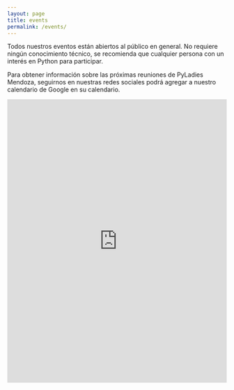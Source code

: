 ```yaml
---
layout: page
title: events
permalink: /events/
---
```


<p>Todos nuestros eventos están abiertos al público en general. No requiere ningún conocimiento técnico, se recomienda que cualquier persona con un interés en Python para participar.</p>
<p class="text-justify">Para obtener información sobre las próximas reuniones de PyLadies Mendoza, seguirnos en nuestras redes sociales podrá agregar a nuestro calendario de Google en su calendario.</p>
    
<div id="events" class="row">
     <div class="responsive-iframe-container big-container">
     <iframe src="https://calendar.google.com/calendar/embed?showTitle=0&amp;showNav=0&amp;showPrint=0&amp;showTabs=0&amp;showCalendars=0&amp;showTz=0&amp;height=700&amp;wkst=1&amp;bgcolor=%23db694f&amp;src=egubo4gbnflkandnr4r2n554%40group.calendar.google.com&amp;color=%23fbdbac&amp;ctz=America%2FLos_Angeles" style="border-width:0" width="100%" height="650" frameborder="0" scrolling="no"></iframe>
    </div>       
</div>
